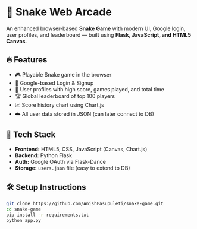 # 🐍 Snake Web Arcade

An enhanced browser-based **Snake Game** with modern UI, Google login, user profiles, and leaderboard — built using **Flask, JavaScript, and HTML5 Canvas**.

## 🔥 Features

- 🎮 Playable Snake game in the browser
- 👤 Google-based Login & Signup
- 🧾 User profiles with high score, games played, and total time
- 🏆 Global leaderboard of top 100 players
- 📈 Score history chart using Chart.js
- ☁️ All user data stored in JSON (can later connect to DB)

## 🚀 Tech Stack

- **Frontend:** HTML5, CSS, JavaScript (Canvas, Chart.js)
- **Backend:** Python Flask
- **Auth:** Google OAuth via Flask-Dance
- **Storage:** `users.json` file (easy to extend to DB)

## 🛠️ Setup Instructions

```bash
git clone https://github.com/AnishPasupuleti/snake-game.git
cd snake-game
pip install -r requirements.txt
python app.py
